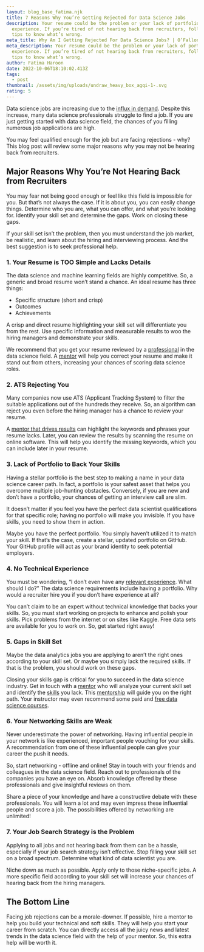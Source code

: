 ```yaml
---
layout: blog_base_fatima.njk
title: 7 Reasons Why You’re Getting Rejected for Data Science Jobs
description: Your resume could be the problem or your lack of portfolio or
  experience. If you’re tired of not hearing back from recruiters, follow our
  tips to know what’s wrong.
meta_title: Why Am I Getting Rejected For Data Science Jobs? | O’Fallon Labs
meta_description: Your resume could be the problem or your lack of portfolio or
  experience. If you’re tired of not hearing back from recruiters, follow our
  tips to know what’s wrong.
author: Fatima Haroon
date: 2022-10-06T18:10:02.413Z
tags:
  - post
thumbnail: /assets/img/uploads/undraw_heavy_box_agqi-1-.svg
rating: 5
---
```

<!--StartFragment-->

Data science jobs are increasing due to the [influx in demand](https://saeedmirshekari.com/blog/2022-05-14-the-talent-gap-in-data-science-today-and-tomorrow/). Despite this increase, many data science professionals struggle to find a job. If you are just getting started with data science field, the chances of you filling numerous job applications are high. 

You may feel qualified enough for the job but are facing rejections - why? This blog post will review some major reasons why you may not be hearing back from recruiters. 

<h2>Major Reasons Why You’re Not Hearing Back from Recruiters</h2>

You may fear not being good enough or feel like this field is impossible for you. But that’s not always the case. If it is about you, you can easily change things. Determine who you are, what you can offer, and what you’re looking for. Identify your skill set and determine the gaps. Work on closing these gaps. 

If your skill set isn’t the problem, then you must understand the job market, be realistic, and learn about the hiring and interviewing process. And the best suggestion is to seek professional help. 

<h3>1. Your Resume is TOO Simple and Lacks Details</h3>

The data science and machine learning fields are highly competitive. So, a generic and broad resume won’t stand a chance. An ideal resume has three things:

* Specific structure (short and crisp)
* Outcomes
* Achievements 

A crisp and direct resume highlighting your skill set will differentiate you from the rest. Use specific information and measurable results to woo the hiring managers and demonstrate your skills. 

We recommend that you get your resume reviewed by a [professional](https://saeedmirshekari.com/) in the data science field. A [mentor](https://saeedmirshekari.com/team/) will help you correct your resume and make it stand out from others, increasing your chances of scoring data science roles. 

<h3>2. ATS Rejecting You</h3>

Many companies now use ATS (Applicant Tracking System) to filter the suitable applications out of the hundreds they receive. So, an algorithm can reject you even before the hiring manager has a chance to review your resume. 

A [mentor that drives results](https://saeedmirshekari.com/results/) can highlight the keywords and phrases your resume lacks. Later, you can review the results by scanning the resume on online software. This will help you identify the missing keywords, which you can include later in your resume. 

<h3>3. Lack of Portfolio to Back Your Skills</h3>

Having a stellar portfolio is the best step to making a name in your data science career path. In fact, a portfolio is your safest asset that helps you overcome multiple job-hunting obstacles. Conversely, if you are new and don’t have a portfolio, your chances of getting an interview call are slim. 

It doesn’t matter if you feel you have the perfect data scientist qualifications for that specific role; having no portfolio will make you invisible. If you have skills, you need to show them in action. 

Maybe you have the perfect portfolio. You simply haven’t utilized it to match your skill. If that’s the case, create a stellar, updated portfolio on GitHub. Your GitHub profile will act as your brand identity to seek potential employers. 

<h3>4. No Technical Experience</h3>

You must be wondering, “I don’t even have any [relevant experience](https://saeedmirshekari.com/blog/how-to-get-your-first-data-science-job-without-any-job-experience-the-ultimate-solution). What should I do?” The data science requirements include having a portfolio. Why would a recruiter hire you if you don’t have experience at all? 

You can’t claim to be an expert without technical knowledge that backs your skills. So, you must start working on projects to enhance and polish your skills. Pick problems from the internet or on sites like Kaggle. Free data sets are available for you to work on. So, get started right away!

<h3>5. Gaps in Skill Set</h3>

Maybe the data analytics jobs you are applying to aren’t the right ones according to your skill set. Or maybe you simply lack the required skills. If that is the problem, you should work on these gaps. 

Closing your skills gap is critical for you to succeed in the data science industry. Get in touch with a [mentor](https://saeedmirshekari.com/blog/2022-08-15-why-you-need-a-data-science-career-mentor/) who will analyze your current skill set and identify the [skills](https://saeedmirshekari.com/blog/2022-07-15-top-10-most-in-demand-skills-for-data-scientists-in-2022/) you lack. This [mentorship](https://saeedmirshekari.com/coaching-plan/) will guide you on the right path. Your instructor may even recommend some paid and [free data science courses](https://saeedmirshekari.com/ecourse-bdsf/). 

<h3>6. Your Networking Skills are Weak</h3>

Never underestimate the power of networking. Having influential people in your network is like experienced, important people vouching for your skills. A recommendation from one of these influential people can give your career the push it needs. 

So, start networking - offline and online! Stay in touch with your friends and colleagues in the data science field. Reach out to professionals of the companies you have an eye on. Absorb knowledge offered by these professionals and give insightful reviews on them. 

Share a piece of your knowledge and have a constructive debate with these professionals. You will learn a lot and may even impress these influential people and score a job. The possibilities offered by networking are unlimited!

<h3>7. Your Job Search Strategy is the Problem</h3>

Applying to all jobs and not hearing back from them can be a hassle, especially if your job search strategy isn’t effective. Stop filling your skill set on a broad spectrum. Determine what kind of data scientist you are. 

Niche down as much as possible. Apply only to those niche-specific jobs. A more specific field according to your skill set will increase your chances of hearing back from the hiring managers. 

<h2>The Bottom Line</h2>

Facing job rejections can be a morale-downer. If possible, hire a mentor to help you build your technical and soft skills. They will help you start your career from scratch. You can directly access all the juicy news and latest trends in the data science field with the help of your mentor. So, this extra help will be worth it.

<!--EndFragment-->